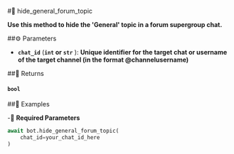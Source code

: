 #🔧 hide_general_forum_topic

**Use this method to hide the 'General' topic in a forum supergroup chat.**

##⚙️ Parameters

- **`chat_id`** (**`int` or `str`** ): **Unique identifier for the target chat or username of the target channel (in the format @channelusername)**

##📲 Returns

#### `bool`

##📀 Examples

-🪫 **Required Parameters**

```python
await bot.hide_general_forum_topic(
    chat_id=your_chat_id_here
)
```
